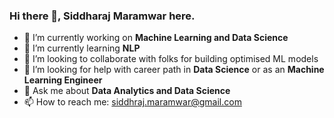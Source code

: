 ### Hi there 👋, Siddharaj Maramwar here.

- 🔭 I’m currently working on **Machine Learning and Data Science**
- 🌱 I’m currently learning **NLP**
- 👯 I’m looking to collaborate with folks for building optimised ML models
- 🤔 I’m looking for help with career path in **Data Science** or as an **Machine Learning Engineer**
- 💬 Ask me about **Data Analytics and Data Science**
- 📫 How to reach me: siddhraj.maramwar@gmail.com
